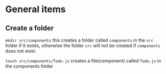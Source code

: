 # General items
## Create a folder

`mkdir src/components`
this creates a folder called `components` in the `src` folder if it exists,
otherwise the folder `src` will not be created if `components` does not exist.

`touch src/components/Todo.js`
creates a file(component) called `Todo.js` in the components folder
